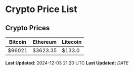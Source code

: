 # Crypto Price List

## Crypto Prices
| Bitcoin | Ethereum | Litecoin |
| ------- | -------- | -------- |
| $96021 | $3623.35 | $133.0 |
**Last Updated:** 2024-12-03 21:20 UTC
**Last Updated:** $DATE$
